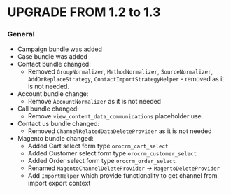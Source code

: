 UPGRADE FROM 1.2 to 1.3
=======================

### General

* Campaign bundle was added
* Case bundle was added
* Contact bundle changed:
	* Removed `GroupNormalizer`, `MethodNormalizer`, `SourceNormalizer`, `AddOrReplaceStrategy`, `ContactImportStrategyHelper` - removed as it is not needed.
* Account bundle change:
	* Remove `AccountNormalizer` as it is not needed
* Call bundle changed:
	* Remove `view_content_data_communications` placeholder use.
* Contact us bundle changed:
	* Removed `ChannelRelatedDataDeleteProvider` as it is not needed
* Magento bundle changed:
	* Added Cart select form type `orocrm_cart_select`
	* Added Customer select form type `orocrm_customer_select`
	* Added Order select form type `orocrm_order_select`
	* Renamed `MagentoChannelDeleteProvider` -> `MagentoDeleteProvider`
	* Add `ImportHelper` which provide functionality to get channel from import export context